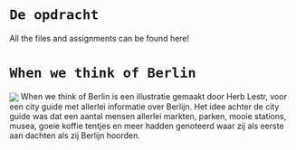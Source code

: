 # `De opdracht`
All the files and assignments can be found here!


# `When we think of Berlin`
<img src="https://cdn.shopify.com/s/files/1/0157/5106/products/Herb-Lester-Berlin-Guide_grande.jpg?v=1588005683" align="center">
When we think of Berlin is een illustratie gemaakt door Herb Lestr, voor een city guide met allerlei informatie over Berlijn. Het idee achter de city guide was dat een aantal mensen allerlei markten, parken, mooie stations, musea, goeie koffie tentjes en meer hadden genoteerd waar zij als eerste aan dachten als zij Berlijn hoorden. 


